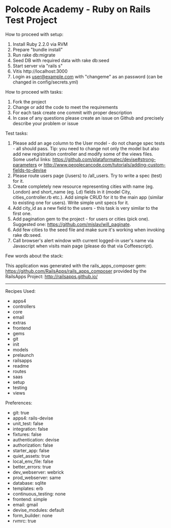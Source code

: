 Polcode Academy - Ruby on Rails Test Project
========================

How to proceed with setup:

1. Install Ruby 2.2.0 via RVM
2. Prepare "bundle install"
3. Run rake db:migrate
4. Seed DB with required data with rake db:seed
5. Start server via "rails s"
6. Vitis http://localhost:3000
7. Login as user@example.com with "changeme" as an password (can be changed in config/secrets.yml)

How to proceed with tasks:

1. Fork the project 
2. Change or add the code to meet the requirements
3. For each task create one commit with proper description
4. In case of any questions please create an issue on Github and precisely describe your problem or issue

Test tasks:

1. Please add an age column to the User model - do not change spec tests - all should pass. Tip: you need to change not only the model but also add new registration controller and modify some of the views files. Some useful links: https://github.com/plataformatec/devise#strong-parameters or http://www.peoplecancode.com/tutorials/adding-custom-fields-to-devise 
2. Please route users page (/users) to /all_users. Try to write a spec (test) for it.
3. Create completely new resource representing cities with name (eg. London) and short_name (eg. Ld) fields in it (model City, cities_controller.rb etc.). Add simple CRUD for it to the main app (similar to existing one for users). Write simple unit specs for it.
4. Add city_id as a new field to the users - this task is very similar to the first one.
5. Add pagination gem to the project - for users or cities (pick one). Suggested one: https://github.com/mislav/will_paginate.
6. Add few cities to the seed file and make sure it's working when invoking rake db:seed.
7. Call browser's alert window with current logged-in user's name via Javascript when visits main page (please do that via Coffeescript).

Few words about the stack:

This application was generated with the rails_apps_composer gem:
https://github.com/RailsApps/rails_apps_composer
provided by the RailsApps Project:
http://railsapps.github.io/

________________________

Recipes Used:

* apps4
* controllers
* core
* email
* extras
* frontend
* gems
* git
* init
* models
* prelaunch
* railsapps
* readme
* routes
* saas
* setup
* testing
* views

Preferences:

* git: true
* apps4: rails-devise
* unit_test: false
* integration: false
* fixtures: false
* authentication: devise
* authorization: false
* starter_app: false
* quiet_assets: true
* local_env_file: false
* better_errors: true
* dev_webserver: webrick
* prod_webserver: same
* database: sqlite
* templates: erb
* continuous_testing: none
* frontend: simple
* email: gmail
* devise_modules: default
* form_builder: none
* rvmrc: true
